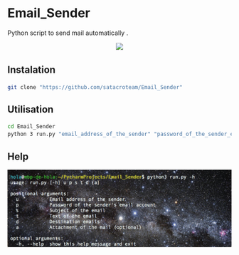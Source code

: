 # Email_Sender
Python script to send mail  automatically .

<p align="center">
  <img src="https://d1hoh05jeo8jse.cloudfront.net/media/google/gmail-icon.jpg"/>
</p>

## Instalation

```bash
git clone "https://github.com/satacroteam/Email_Sender"
```

## Utilisation

```bash
cd Email_Sender
python 3 run.py "email_address_of_the_sender" "password_of_the_sender_email_account" "subject_of_the_mail" "path_of_the_message_txt_file" "path_of_the_destination_emails_txt_file" "path_of_the_attachment"
```

## Help
![](https://github.com/satacroteam/Email_Sender/blob/master/help.png)
